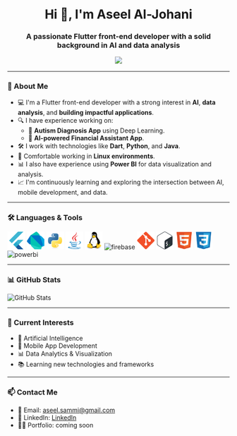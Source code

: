 <h1 align="center">Hi 👋, I'm Aseel Al-Johani</h1>
<h3 align="center">A passionate Flutter front-end developer with a solid background in AI and data analysis</h3>

<p align="center">
  <img src="https://profile-counter.glitch.me/aseelaljuhani/count.svg" />
</p>

---

### 🧠 About Me

- 💻 I'm a Flutter front-end developer with a strong interest in **AI**, **data analysis**, and **building impactful applications**.
- 🔍 I have experience working on:
  - 🧠 **Autism Diagnosis App** using Deep Learning.
  - 💸 **AI-powered Financial Assistant App**.
- 🛠 I work with technologies like **Dart**, **Python**, and **Java**.
- 🐧 Comfortable working in **Linux environments**.
- 📊 I also have experience using **Power BI** for data visualization and analysis.
- 📈 I'm continuously learning and exploring the intersection between AI, mobile development, and data.

---

### 🛠 Languages & Tools

<p align="left">
  <img src="https://raw.githubusercontent.com/devicons/devicon/master/icons/flutter/flutter-original.svg" alt="flutter" width="40" height="40"/>
  <img src="https://raw.githubusercontent.com/devicons/devicon/master/icons/dart/dart-original.svg" alt="dart" width="40" height="40"/>
  <img src="https://raw.githubusercontent.com/devicons/devicon/master/icons/python/python-original.svg" alt="python" width="40" height="40"/>
  <img src="https://raw.githubusercontent.com/devicons/devicon/master/icons/java/java-original.svg" alt="java" width="40" height="40"/>
  <img src="https://raw.githubusercontent.com/devicons/devicon/master/icons/linux/linux-original.svg" alt="linux" width="40" height="40"/>
  <img src="https://www.vectorlogo.zone/logos/firebase/firebase-icon.svg" alt="firebase" width="40" height="40"/>
  <img src="https://raw.githubusercontent.com/devicons/devicon/master/icons/git/git-original.svg" alt="git" width="40" height="40"/>
  <img src="https://raw.githubusercontent.com/devicons/devicon/master/icons/bash/bash-original.svg" alt="bash" width="40" height="40"/>
  <img src="https://raw.githubusercontent.com/devicons/devicon/master/icons/html5/html5-original.svg" alt="html5" width="40" height="40"/>
  <img src="https://raw.githubusercontent.com/devicons/devicon/master/icons/css3/css3-original.svg" alt="css3" width="40" height="40"/>
  <img src="https://cdn.worldvectorlogo.com/logos/power-bi-1.svg" alt="powerbi" width="40" height="40"/>
</p>

---

### 📊 GitHub Stats

![GitHub Stats](https://github-readme-stats.vercel.app/api?username=aseelaljuhani&show_icons=true&theme=radical)

---

### 📌 Current Interests

- 🤖 Artificial Intelligence
- 📱 Mobile App Development
- 📊 Data Analytics & Visualization
- 📚 Learning new technologies and frameworks

---

### 📫 Contact Me

- 📧 Email: aseel.sammi@gmail.com
- 💼 LinkedIn: [LinkedIn](https://www.linkedin.com/in/aseel-aljohani-a5853b2bb?utm_source=share&utm_campaign=share_via&utm_content=profile&utm_medium=ios_app)
- 🧑‍💻 Portfolio: coming soon


